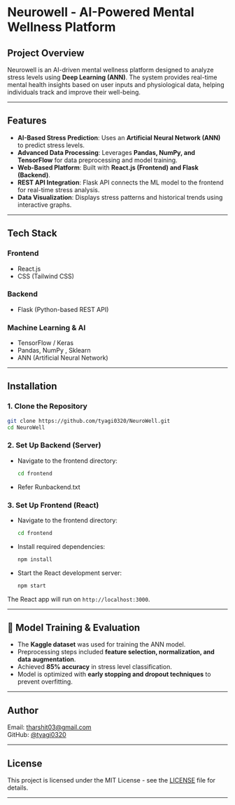 # Neurowell - AI-Powered Mental Wellness Platform

## Project Overview
Neurowell is an AI-driven mental wellness platform designed to analyze stress levels using **Deep Learning (ANN)**. The system provides real-time mental health insights based on user inputs and physiological data, helping individuals track and improve their well-being.

---

## Features
- **AI-Based Stress Prediction**: Uses an **Artificial Neural Network (ANN)** to predict stress levels.
- **Advanced Data Processing**: Leverages **Pandas, NumPy, and TensorFlow** for data preprocessing and model training.
- **Web-Based Platform**: Built with **React.js (Frontend) and Flask (Backend)**.
- **REST API Integration**: Flask API connects the ML model to the frontend for real-time stress analysis.
- **Data Visualization**: Displays stress patterns and historical trends using interactive graphs.

---

## Tech Stack
### **Frontend**
- React.js
- CSS (Tailwind CSS)

### **Backend**
- Flask (Python-based REST API)
  
### **Machine Learning & AI**
- TensorFlow / Keras
- Pandas, NumPy , Sklearn
- ANN (Artificial Neural Network) 

---

## Installation 

### 1. Clone the Repository

```bash
git clone https://github.com/tyagi0320/NeuroWell.git
cd NeuroWell
```
### 2. Set Up Backend (Server)
  
- Navigate to the frontend directory:

  ```bash
  cd frontend
  ```
- Refer Runbackend.txt

### 3. Set Up Frontend (React)

- Navigate to the frontend directory:

  ```bash
  cd frontend
  ```

- Install required dependencies:

  ```bash
  npm install
  ```

- Start the React development server:

  ```bash
  npm start
  ```

The React app will run on `http://localhost:3000`.

---

## 🔬 Model Training & Evaluation
- The **Kaggle dataset** was used for training the ANN model.
- Preprocessing steps included **feature selection, normalization, and data augmentation**.
- Achieved **85% accuracy** in stress level classification.
- Model is optimized with **early stopping and dropout techniques** to prevent overfitting.

---

## Author

Email: tharshit03@gmail.com  
GitHub: [@tyagi0320](https://github.com/tyagi0320)

----

## License 

This project is licensed under the MIT License - see the [LICENSE](LICENSE) file for details.

---

